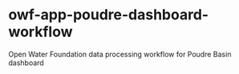 # owf-app-poudre-dashboard-workflow
Open Water Foundation data processing workflow for Poudre Basin dashboard
